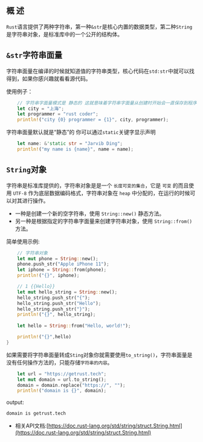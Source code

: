 
## 概 述

`Rust`语言提供了两种字符串，第一种`&str`是核心内置的数据类型，第二种`String`是字符串对象，是标准库中的一个公开的结构体。


## `&str`字符串面量

字符串面量在编译的时候就知道值的字符串类型，核心代码在`std:str`中就可以找得到，如果你感兴趣就看看源代码。

使用例子：


```rust linenums='1'
    // 字符串字面量模式是 静态的 这就意味着字符串字面量从创建时开始会一直保存到程序结束
    let city = "上海";
    let programmer = "rust coder";
    println!("city {0} programmer = {1}", city, programmer);
```

字符串面量默认就是“静态”的 你可以通过`static`关键字显示声明

```rust linenums='1'
    let name: &'static str = "Jarvib Ding";
    println!("my name is {name}", name = name);
```

## `String`对象

字符串是标准库提供的，字符串对象是是一个 `长度可变的集合`，它是 `可变` 的而且使用 `UTF-8` 作为底层数据编码格式，字符串对象在 `heap` 中分配的，在运行的时候可以对其进行操作。



- 一种是创建一个新的空字符串，使用 `String::new()` 静态方法。
- 另一种是根据指定的字符串字面量来创建字符串对象，使用 `String::from()` 方法。

简单使用示例:


```rust linenums='1'
    // 字符串对象
    let mut phone = String::new();
    phone.push_str("Apple iPhone 11");
    let iphone = String::from(phone);
    println!("{}", iphone);

    // 1 {{Hello}}
    let mut hello_string = String::new();
    hello_string.push_str("{");
    hello_string.push_str("Hello");
    hello_string.push_str("}");
    println!("{}", hello_string);
    
    let hello = String::from("Hello, world!");

    println!("{}",hello)
}
```

如果需要将字符串面量转成`Sting`对象你就需要使用`to_string()`，字符串面量是没有任何操作方法的，只能存储`字符串的内容`。

```rust linenums='1'
    let url = "https://getrust.tech";
    let mut domain = url.to_string();
    domain = domain.replace("https://", "");
    println!("domain is {}", domain);
```

output:

```bash
domain is getrust.tech
```

- 相关API文档:[https://doc.rust-lang.org/std/string/struct.String.html](https://doc.rust-lang.org/std/string/struct.String.html)
